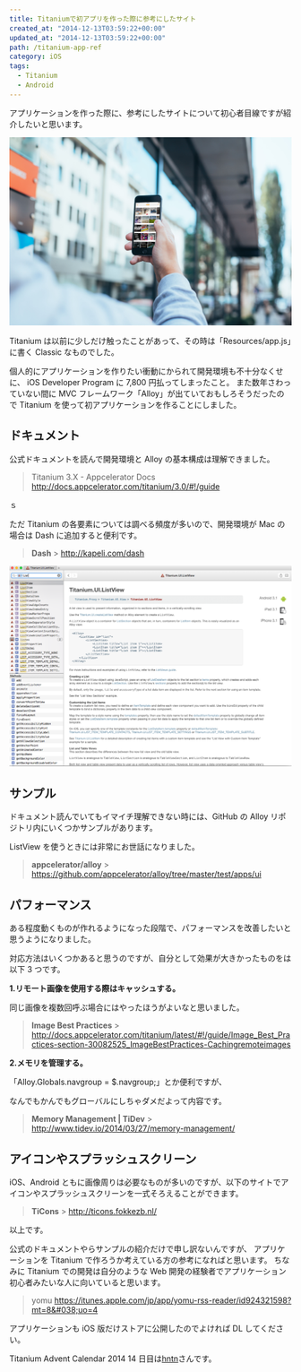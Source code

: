 ```yaml
---
title: Titaniumで初アプリを作った際に参考にしたサイト
created_at: "2014-12-13T03:59:22+00:00"
updated_at: "2014-12-13T03:59:22+00:00"
path: /titanium-app-ref
category: iOS
tags:
  - Titanium
  - Android
---
```


アプリケーションを作った際に、参考にしたサイトについて初心者目線ですが紹介したいと思います。

![](./b0edb59d97976fb1c698b9997460f6e3.jpg)

Titanium は以前に少しだけ触ったことがあって、その時は「Resources/app.js」に書く Classic なものでした。

個人的にアプリケーションを作りたい衝動にかられて開発環境も不十分なくせに、
iOS Developer Program に 7,800 円払ってしまったこと。
また数年さわっていない間に MVC フレームワーク「Alloy」が出ていておもしろそうだったので Titanium を使って初アプリケーションを作ることにしました。

## ドキュメント

公式ドキュメントを読んで開発環境と Alloy の基本構成は理解できました。

> Titanium 3.X - Appcelerator Docs
> http://docs.appcelerator.com/titanium/3.0/#!/guide

<!--more-->ｓ

ただ Titanium の各要素については調べる頻度が多いので、開発環境が Mac の場合は Dash に追加すると便利です。

> **Dash** > http://kapeli.com/dash

<img src="./d9cdc0c81a52b1a3f646be6d5ebd04e1.png" />

## サンプル

ドキュメント読んでいてもイマイチ理解できない時には、GitHub の Alloy リポジトリ内にいくつかサンプルがあります。

ListView を使うときには非常にお世話になりました。

> **appcelerator/alloy** > https://github.com/appcelerator/alloy/tree/master/test/apps/ui

## パフォーマンス

ある程度動くものが作れるようになった段階で、パフォーマンスを改善したいと思うようになりました。

対応方法はいくつかあると思うのですが、自分として効果が大きかったものをは以下 3 つです。

**1.リモート画像を使用する際はキャッシュする。**

同じ画像を複数回呼ぶ場合にはやったほうがよいなと思いました。

> **Image Best Practices** > http://docs.appcelerator.com/titanium/latest/#!/guide/Image_Best_Practices-section-30082525_ImageBestPractices-Cachingremoteimages

**2.メモリを管理する。**

「Alloy.Globals.navgroup = \$.navgroup;」とか便利ですが、

なんでもかんでもグローバルにしちゃダメだよって内容です。

> **Memory Management | TiDev** > http://www.tidev.io/2014/03/27/memory-management/

## アイコンやスプラッシュスクリーン

iOS、Android ともに画像周りは必要なものが多いのですが、以下のサイトでアイコンやスプラッシュスクリーンを一式そろえることができます。

> **TiCons** > http://ticons.fokkezb.nl/

以上です。

公式のドキュメントやらサンプルの紹介だけで申し訳ないんですが、
アプリケーションを Titanium で作ろうか考えている方の参考になればと思います。
ちなみに Titanium での開発は自分のような Web 開発の経験者でアプリケーション初心者みたいな人に向いていると思います。

> yomu
> https://itunes.apple.com/jp/app/yomu-rss-reader/id924321598?mt=8&#038;uo=4

アプリケーションも iOS 版だけストアに公開したのでよければ DL してください。

Titanium Advent Calendar 2014 14 日目は<a href="http://qiita.com/hntn" title="http://qiita.com/hntn" target="_blank">hntn</a>さんです。
